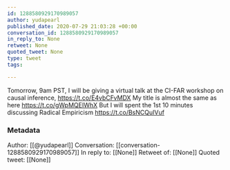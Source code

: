 ```yaml
---
id: 1288580929170989057
author: yudapearl
published_date: 2020-07-29 21:03:28 +00:00
conversation_id: 1288580929170989057
in_reply_to: None
retweet: None
quoted_tweet: None
type: tweet
tags:

---
```


Tomorrow, 9am PST, I will be giving a virtual  talk at the CI-FAR workshop on causal inference,
 https://t.co/E4vbCFvMDX
My title is almost the same as here https://t.co/gWpMQEIWhX
But I will spent the 1st 10 minutes discussing Radical Empiricism https://t.co/BsNCQuIVuf

### Metadata

Author: [[@yudapearl]]
Conversation: [[conversation-1288580929170989057]]
In reply to: [[None]]
Retweet of: [[None]]
Quoted tweet: [[None]]
